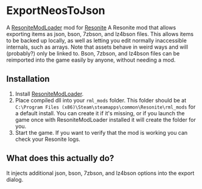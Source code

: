 # ExportNeosToJson

A [ResoniteModLoader](https://github.com/resonite-modding-group/ResoniteModLoader) mod for [Resonite](https://resonite.com/) A Resonite mod that allows exporting items as json, bson, 7zbson, and lz4bson files. This allows items to be backed up locally, as well as letting you edit normally inaccessible internals, such as arrays. Note that assets behave in weird ways and will (probably?) only be linked to. Bson, 7zbson, and lz4bson files can be reimported into the game easily by anyone, without needing a mod.

## Installation
1. Install [ResoniteModLoader](https://github.com/resonite-modding-group/ResoniteModLoader).
1. Place compiled dll into your `rml_mods` folder. This folder should be at `C:\Program Files (x86)\Steam\steamapps\common\Resonite\rml_mods` for a default install. You can create it if it's missing, or if you launch the game once with ResoniteModLoader installed it will create the folder for you.
1. Start the game. If you want to verify that the mod is working you can check your Resonite logs.

## What does this actually do?
It injects additional json, bson, 7zbson, and lz4bson options into the export dialog.
